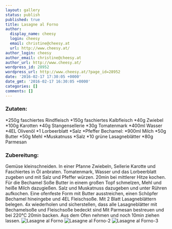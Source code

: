 ```yaml
---
layout: gallery
status: publish
published: true
title: Lasagne al Forno
author:
  display_name: cheesy
  login: cheesy
  email: christine@cheesy.at
  url: http://www.cheesy.at/
author_login: cheesy
author_email: christine@cheesy.at
author_url: http://www.cheesy.at/
wordpress_id: 28952
wordpress_url: http://www.cheesy.at/?page_id=28952
date: '2016-02-17 17:30:05 +0000'
date_gmt: '2016-02-17 16:30:05 +0000'
categories: []
comments: []
---
```

### Zutaten:
\*250g faschiertes Rindfleisch
\*150g faschiertes Kalbfleisch
\*40g Zwiebel
\*100g Karotten
\*40g Stangensellerie
\*30g Tomatenmark
\*400ml Wasser
\*4EL Olivenöl
\*1 Lorbeerblatt
\*Salz
\*Pfeffer
Bechamel:
\*900ml Milch
\*50g Butter
\*50g Mehl
\*Muskatnuss
\*Salz
\*10 grüne Lasagneblätter
\*80g Parmesan
### Zubereitung:
Gemüse kleinschneiden. In einer Pfanne Zwiebeln, Sellerie Karotte und Faschiertes in Öl anbraten. Tomatenmark, Wasser und das Lorbeerblatt zugeben und mit Salz und Pfeffer würzen. 20min bei mittlerer Hitze kochen.
Für die Bechamel Soße Butter in einem großen Topf schmelzen, Mehl und heiße Milch dazugießen. Salz und Muskatnuss dazugeben und unter Rühren aufkochen.
Eine ofenfeste Form mit Butter ausstreichen, einen Schöpfer Bechamel hineingebe und 4EL Fleischsoße. Mit 2 Blatt Lasagneblättern belegen. 4x wiederholen und sicherstellen, dass alle Lasagneblätter mit Bechamelsoße und Fleischsoße bedeckt sind Mit Parmesan bestreuen und bei 220°C 20min backen. Aus dem Ofen nehmen und noch 10min ziehen lassen.
![Lasagne al Forno](http://www.cheesy.at/wp-content/uploads/Lasagne-al-Forno.jpg)
![Lasagne al Forno-2](http://www.cheesy.at/wp-content/uploads/Lasagne-al-Forno-2.jpg)
![Lasagne al Forno-3](http://www.cheesy.at/wp-content/uploads/Lasagne-al-Forno-3.jpg)
